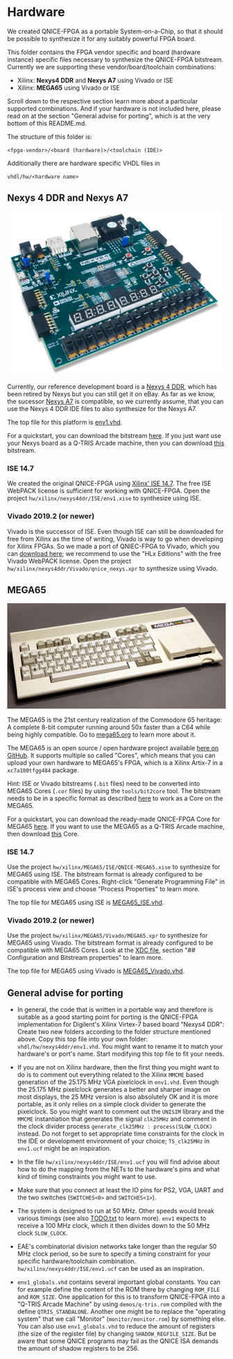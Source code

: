 Hardware
========

We created QNICE-FPGA as a portable System-on-a-Chip, so that it should be
possible to synthesize it for any suitably powerful FPGA board.

This folder contains the FPGA vendor specific and board (hardware instance)
specific files necessary to synthesize the QNICE-FPGA bitstream. Currently
we are supporting these vendor/board/toolchain combinations:

* Xilinx: **Nexys4 DDR** and **Nexys A7** using Vivado or ISE
* Xilinx: **MEGA65** using Vivado or ISE

Scroll down to the respective section learn more about a particular supported
combinations. And if your hardware is not included here, please read on
at the section "General advise for porting", which is at the very bottom
of this README.md.

The structure of this folder is:

```
<fpga-vendor>/<board (hardware)>/<toolchain (IDE)>
```

Additionally there are hardware specific VHDL files in

```
vhdl/hw/<hardware name>
```

Nexys 4 DDR and Nexys A7
------------------------

![Nexys4_DDR_Img](../doc/github/nexys4ddr.jpg)

Currently, our reference development board is a 
[Nexys 4 DDR](https://store.digilentinc.com/nexys-4-ddr-artix-7-fpga-trainer-board-recommended-for-ece-curriculum/),
which has been retired by Nexys but you can still get it on eBay. As far as
we know, the sucessor
[Nexys A7](https://store.digilentinc.com/nexys-a7-fpga-trainer-board-recommended-for-ece-curriculum/)
is compatible, so we currently assume, that you can use the Nexys 4 DDR
IDE files to also synthesize for the Nexys A7.

The top file for this platform is [env1.vhd](../vhdl/hw/nexys4ddr/env1.vhd).

For a quickstart, you can download the bitstream
[here](@TODO). If you just want use your Nexys board as a Q-TRIS Arcade
machine, then you can download
[this](@TODO)
bitstream.

### ISE 14.7

We created the original QNICE-FPGA using
[Xilinx' ISE 14.7](https://www.xilinx.com/support/download/index.html/content/xilinx/en/downloadNav/vivado-design-tools/archive-ise.html).
The free ISE WebPACK license is sufficient for working with QNICE-FPGA.
Open the project `hw/xilinx/nexys4ddr/ISE/env1.xise` to synthesize using ISE.

### Vivado 2019.2 (or newer)

Vivado is the successor of ISE. Even though ISE can still be downloaded for
free from Xilinx as the time of writing, Vivado is way to go when developing
for Xilinx FPGAs. So we made a port of QNIEC-FPGA to Vivado, which you can
[download here](https://www.xilinx.com/support/download.html); we recommend
to use the "HLx Editions" with the free Vivado WebPACK license.
Open the project `hw/xilinx/nexys4ddr/Vivado/qnice_nexys.xpr`
to synthesize using Vivado.

MEGA65
------

![MEGA65_Img](../doc/github/mega65.jpg)

The MEGA65 is the 21st century realization of the Commodore 65 heritage:
A complete 8-bit computer running around 50x faster than a C64 while
being highly compatible. Go to [mega65.org](https://mega65.org/) to learn
more about it.

The MEGA65 is an open source / open hardware project available
[here on GitHub](https://github.com/MEGA65/). It supports multiple so called
"Cores", which means that you can upload your own hardware to MEGA65's FPGA,
which is a Xilinx Artix-7 in a `xc7a100tfgg484` package.

Hint: ISE or Vivado bitstreams (`.bit` files) need to be converted into
MEGA65 Cores (`.cor` files) by using the `tools/bit2core` tool. The bitstream
needs to be in a specific format as described [here](../tools/bit2core.c#L16)
to work as a Core on the MEGA65.

For a quickstart, you can download the ready-made QNICE-FPGA Core for MEGA65
[here](@TODO). If you want to use the MEGA65 as a Q-TRIS Arcade machine,
then download
[this](@TODO)
Core.

### ISE 14.7

Use the project `hw/xilinx/MEGA65/ISE/QNICE-MEGA65.xise` to synthesize
for MEGA65 using ISE. The bitstream format is already configured to be
compatible with MEGA65 Cores. Right-click "Generate Programming File" in 
ISE's process view and choose "Process Properties" to learn more.

The top file for MEGA65 using ISE is
[MEGA65_ISE.vhd](../vhdl/hw/MEGA65/MEGA65_ISE.vhd).

### Vivado 2019.2 (or newer)

Use the project `hw/xilinx/MEGA65/Vivado/MEGA65.xpr` to synthesize for MEGA65
using Vivado. The bitstream format is already configured to be compatible
with MEGA65 Cores. Look at the
[XDC file](../hw/xilinx/MEGA65/Vivado/mega65.xdc), section
"## Configuration and Bitstream properties" to learn more.

The top file for MEGA65 using Vivado is
[MEGA65_Vivado.vhd](../vhdl/hw/MEGA65/MEGA65_Vivado.vhd).

General advise for porting
--------------------------

* In general, the code that is written in a portable way and therefore is
  suitable as a good starting point for porting is the QNICE-FPGA
  implementation for Digilent's Xilinx Virtex-7 based board
  "Nexys4 DDR": Create two new folders according to the folder
  structure mentioned above. Copy this top file into your own folder:
  `vhdl/hw/nexys4ddr/env1.vhd`. You might want to rename it to match your
  hardware's or port's name. Start modifying this top file to fit your needs.

* If you are not on Xilinx hardware, then the first thing you might want to do
  is to comment out everything related to the Xilinx `MMCME` based generation
  of the 25.175 MHz VGA pixelclock in `env1.vhd`. Even though the 25.175 MHz
  pixelclock generates a better and sharper image on most displays, the 25 MHz
  version is also absolutely OK and it is more portable, as it only relies on
  a simple clock divider to generate the pixelclock. So you might want to
  comment out the `UNISIM` library and the `MMCME` instantiation that
  generates the signal `clk25MHz` and comment in the clock divider process
  `generate_clk25MHz : process(SLOW_CLOCK)` instead. Do not forget to
  set appropriate time constraints for the clock in the IDE or development
  environment of your choice; `TS_clk25MHz` in `env1.ucf` might be an
  inspiration.

* In the file `hw/xilinx/nexys4ddr/ISE/env1.ucf` you will find advise 
  about how to do the mapping from the NETs to the hardware's pins and what
  kind of timing constraints you might want to use.

* Make sure that you connect at least the IO pins for PS2, VGA, UART 
  and the two switches (`SWITCHES<0>` and `SWITCHES<1>`).

* The system is designed to run at 50 MHz. Other speeds would break various
  timings (see also [TODO.txt](../TODO.txt) to learn more). `env1` expects to
  receive a 100 MHz clock, which it then divides down to the
  50 MHz clock `SLOW_CLOCK`.

* EAE's combinatorial division networks take longer than the regular 50 MHz 
  clock period, so be sure to specify a timing constraint for your specific
  hardware/toolchain combination. `hw/xilinx/nexys4ddr/ISE/env1.ucf` can be
  used as an inspiration.

* `env1_globals.vhd` contains several important global constants. You can for
  example define the content of the ROM there by changing `ROM_FILE` and
  `ROM_SIZE`. One application for this is to transform QNICE-FPGA into a
  "Q-TRIS Arcade Machine" by using `demos/q-tris.rom` compiled with the define
  `QTRIS_STANDALONE`. Another one might be to replace the "operating system"
  that we call "Monitor" (`monitor/monitor.rom`) by something else.
  You can also use `env1_globals.vhd` to reduce the amount of registers
  (the size of the register file) by changing `SHADOW_REGFILE_SIZE`. But be
  aware that some QNICE programs may fail as the QNICE ISA demands the 
  amount of shadow registers to be 256.

